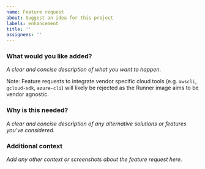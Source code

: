 ```yaml
---
name: Feature request
about: Suggest an idea for this project
labels: enhancement
title: ''
assignees: ''
---
```


### What would you like added?

*A clear and concise description of what you want to happen.*

Note: Feature requests to integrate vendor specific cloud tools (e.g. `awscli`, `gcloud-sdk`, `azure-cli`) will likely be rejected as the Runner image aims to be vendor agnostic.

### Why is this needed?

*A clear and concise description of any alternative solutions or features you've considered.*

### Additional context

*Add any other context or screenshots about the feature request here.*
